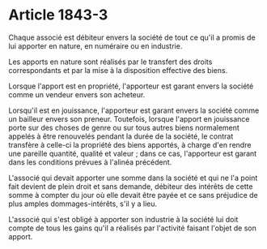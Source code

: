 # Article 1843-3

Chaque associé est débiteur envers la société de tout ce qu'il a promis de lui apporter en nature, en numéraire ou en industrie.

Les apports en nature sont réalisés par le transfert des droits correspondants et par la mise à la disposition effective des biens.

Lorsque l'apport est en propriété, l'apporteur est garant envers la société comme un vendeur envers son acheteur.

Lorsqu'il est en jouissance, l'apporteur est garant envers la société comme un bailleur envers son preneur. Toutefois, lorsque l'apport en jouissance porte sur des choses de genre ou sur tous autres biens normalement appelés à être renouvelés pendant la durée de la société, le contrat transfère à celle-ci la propriété des biens apportés, à charge d'en rendre une pareille quantité, qualité et valeur ; dans ce cas, l'apporteur est garant dans les conditions prévues à l'alinéa précédent.

L'associé qui devait apporter une somme dans la société et qui ne l'a point fait devient de plein droit et sans demande, débiteur des intérêts de cette somme à compter du jour où elle devait être payée et ce sans préjudice de plus amples dommages-intérêts, s'il y a lieu.

L'associé qui s'est obligé à apporter son industrie à la société lui doit compte de tous les gains qu'il a réalisés par l'activité faisant l'objet de son apport.
